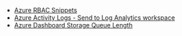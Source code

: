 - [Azure RBAC Snippets](/posts/azure-roledefinition-snippets/azure-roledefinition-snippets.md)
- [Azure Activity Logs - Send to Log Analytics workspace](https://github.com/fleckert/azureSubscriptionActivityLogsLogAnalytics)
- [Azure Dashboard Storage Queue Length](/posts/azure-dashboard-storage-queue-length/azure-dashboard-storage-queue-length.md)

